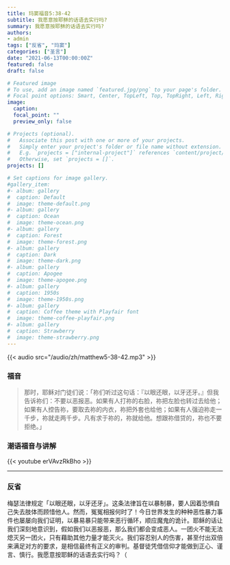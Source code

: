 ```yaml
---
title: 玛窦福音5:38-42
subtitle: 我愿意按耶稣的话语去实行吗?
summary: 我愿意按耶稣的话语去实行吗?
authors:
- admin
tags: ["反省", "玛窦"]
categories: ["圣言"]
date: "2021-06-13T00:00:00Z"
featured: false
draft: false

# Featured image
# To use, add an image named `featured.jpg/png` to your page's folder.
# Focal point options: Smart, Center, TopLeft, Top, TopRight, Left, Right, BottomLeft, Bottom, BottomRight
image:
  caption:
  focal_point: ""
  preview_only: false

# Projects (optional).
#   Associate this post with one or more of your projects.
#   Simply enter your project's folder or file name without extension.
#   E.g. `projects = ["internal-project"]` references `content/project/deep-learning/index.md`.
#   Otherwise, set `projects = []`.
projects: []

# Set captions for image gallery.
#gallery_item:
#- album: gallery
#  caption: Default
#  image: theme-default.png
#- album: gallery
#  caption: Ocean
#  image: theme-ocean.png
#- album: gallery
#  caption: Forest
#  image: theme-forest.png
#- album: gallery
#  caption: Dark
#  image: theme-dark.png
#- album: gallery
#  caption: Apogee
#  image: theme-apogee.png
#- album: gallery
#  caption: 1950s
#  image: theme-1950s.png
#- album: gallery
#  caption: Coffee theme with Playfair font
#  image: theme-coffee-playfair.png
#- album: gallery
#  caption: Strawberry
#  image: theme-strawberry.png
---
```


{{< audio src="/audio/zh/matthew5-38-42.mp3" >}}

### 福音
> 那时，耶稣对门徒们说：「祢们听过这句话：『以眼还眼，以牙还牙。』但我告诉祢们：不要以恶报恶。如果有人打祢的右脸，祢把左脸也转过去给他；如果有人控告祢，要取去祢的内衣，祢把外套也给他；如果有人强迫祢走一千步，祢就走两千步。凡有求于祢的，祢就给他。想跟祢借贷的，祢也不要拒绝。」


### 潮语福音与讲解
{{< youtube erVAvzRkBho >}}

---
### 反省
梅瑟法律规定「以眼还眼，以牙还牙」。这条法律旨在以暴制暴，要人因着恐惧自己失去肢体而顾惜他人。然而，冤冤相报何时了！今日世界发生的种种恶性暴力事件也屡屡向我们证明，以暴易暴只能带来恶行循环，顺应魔鬼的诡计。耶稣的话让我们深刻地意识到，假如我们以恶报恶，那么我们都会变成恶人。一团火不能无法熄灭另一团火，只有藉助其他力量才能灭火。我们容忍别人的伤害，甚至付出双倍来满足对方的要求，是相信最终有正义的审判。基督徒凭借信仰才能做到正心、谨言、慎行。我愿意按耶稣的话语去实行吗？（
